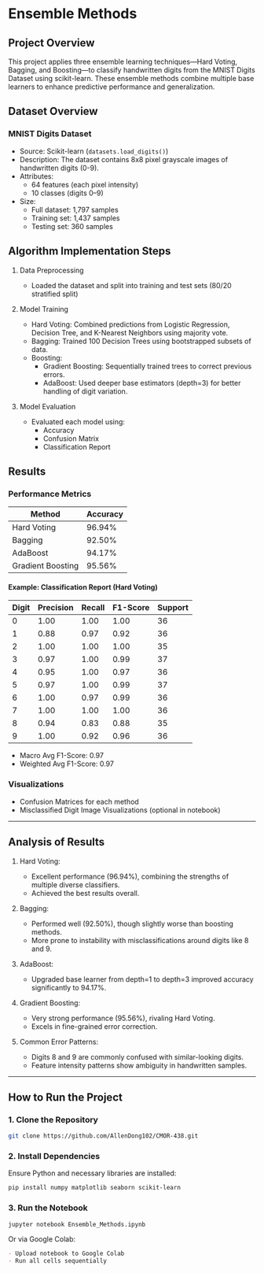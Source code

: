 # Ensemble Methods

## Project Overview
This project applies three ensemble learning techniques—Hard Voting, Bagging, and Boosting—to classify handwritten digits from the MNIST Digits Dataset using scikit-learn. These ensemble methods combine multiple base learners to enhance predictive performance and generalization.

## Dataset Overview
### MNIST Digits Dataset
- Source: Scikit-learn (`datasets.load_digits()`)
- Description: The dataset contains 8x8 pixel grayscale images of handwritten digits (0-9).
- Attributes:
  - 64 features (each pixel intensity)
  - 10 classes (digits 0–9)
- Size:
  - Full dataset: 1,797 samples
  - Training set: 1,437 samples
  - Testing set: 360 samples

## Algorithm Implementation Steps
1. Data Preprocessing
   - Loaded the dataset and split into training and test sets (80/20 stratified split)

2. Model Training
   - Hard Voting: Combined predictions from Logistic Regression, Decision Tree, and K-Nearest Neighbors using majority vote.
   - Bagging: Trained 100 Decision Trees using bootstrapped subsets of data.
   - Boosting:
     - Gradient Boosting: Sequentially trained trees to correct previous errors.
     - AdaBoost: Used deeper base estimators (depth=3) for better handling of digit variation.

3. Model Evaluation
   - Evaluated each model using:
     - Accuracy
     - Confusion Matrix
     - Classification Report

## Results
### Performance Metrics

| Method            | Accuracy |
|-------------------|----------|
| Hard Voting       | 96.94%   |
| Bagging           | 92.50%   |
| AdaBoost  | 94.17%   |
| Gradient Boosting | 95.56%   |

#### Example: Classification Report (Hard Voting)
| Digit | Precision | Recall | F1-Score | Support |
|--------|-----------|--------|----------|---------|
| 0 | 1.00 | 1.00 | 1.00 | 36 |
| 1 | 0.88 | 0.97 | 0.92 | 36 |
| 2 | 1.00 | 1.00 | 1.00 | 35 |
| 3 | 0.97 | 1.00 | 0.99 | 37 |
| 4 | 0.95 | 1.00 | 0.97 | 36 |
| 5 | 0.97 | 1.00 | 0.99 | 37 |
| 6 | 1.00 | 0.97 | 0.99 | 36 |
| 7 | 1.00 | 1.00 | 1.00 | 36 |
| 8 | 0.94 | 0.83 | 0.88 | 35 |
| 9 | 1.00 | 0.92 | 0.96 | 36 |

- Macro Avg F1-Score: 0.97
- Weighted Avg F1-Score: 0.97

### Visualizations
- Confusion Matrices for each method
- Misclassified Digit Image Visualizations (optional in notebook)

---

## Analysis of Results

1. Hard Voting:
   - Excellent performance (96.94%), combining the strengths of multiple diverse classifiers.
   - Achieved the best results overall.

2. Bagging:
   - Performed well (92.50%), though slightly worse than boosting methods.
   - More prone to instability with misclassifications around digits like 8 and 9.

3. AdaBoost:
   - Upgraded base learner from depth=1 to depth=3 improved accuracy significantly to 94.17%.

4. Gradient Boosting:
   - Very strong performance (95.56%), rivaling Hard Voting.
   - Excels in fine-grained error correction.

5. Common Error Patterns:
   - Digits 8 and 9 are commonly confused with similar-looking digits.
   - Feature intensity patterns show ambiguity in handwritten samples.

---

## How to Run the Project
### 1. Clone the Repository
```bash
git clone https://github.com/AllenDong102/CMOR-438.git
```

### 2. Install Dependencies
Ensure Python and necessary libraries are installed:
```bash
pip install numpy matplotlib seaborn scikit-learn
```

### 3. Run the Notebook
```bash
jupyter notebook Ensemble_Methods.ipynb
```

Or via Google Colab:
```markdown
- Upload notebook to Google Colab
- Run all cells sequentially
```
